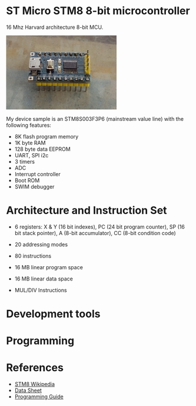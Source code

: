 # ST Micro STM8 8-bit microcontroller

16 Mhz Harvard architecture 8-bit MCU.

<img src="stm8s003f3p6.png" width="300">

My device sample is an STM8S003F3P6 (mainstream value line) with the following features:

* 8K flash program memory
* 1K byte RAM
* 128 byte data EEPROM
* UART, SPI i2c
* 3 timers
* ADC
* Interrupt controller 
* Boot ROM
* SWIM debugger

# Architecture and Instruction Set

* 6 registers: X & Y (16 bit indexes), PC (24 bit program counter), SP (16 bit stack pointer), A (8-bit accumulator), CC (8-bit condition code)
* 20 addressing modes
* 80 instructions

* 16 MB linear program space
* 16 MB linear data space

* MUL/DIV Instructions

# Development tools

# Programming

# References

* [STM8 Wikipedia](https://en.wikipedia.org/wiki/STM8)
* [Data Sheet](https://www.st.com/resource/en/datasheet/stm8s003f3.pdf)
* [Programming Guide](file:///home/steve/Downloads/pm0044-stm8-cpu-programming-manual-stmicroelectronics.pdf)

